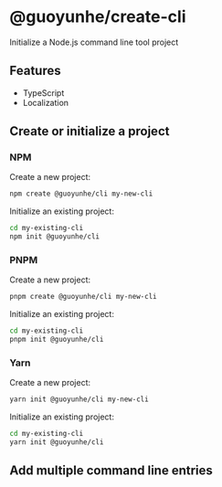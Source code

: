 # @guoyunhe/create-cli

Initialize a Node.js command line tool project

## Features

- TypeScript
- Localization

## Create or initialize a project

### NPM

Create a new project:

```bash
npm create @guoyunhe/cli my-new-cli
```

Initialize an existing project:

```bash
cd my-existing-cli
npm init @guoyunhe/cli
```

### PNPM

Create a new project:

```bash
pnpm create @guoyunhe/cli my-new-cli
```

Initialize an existing project:

```bash
cd my-existing-cli
pnpm init @guoyunhe/cli
```

### Yarn

Create a new project:

```bash
yarn init @guoyunhe/cli my-new-cli
```

Initialize an existing project:

```bash
cd my-existing-cli
yarn init @guoyunhe/cli
```

## Add multiple command line entries
